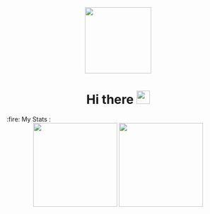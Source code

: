 <div id="header" align="center">
  <img src="https://media.giphy.com/media/lTRuG1F4VZ3LHMpXY2/giphy.gif" width="150"/>
</div>

<h1 align="center">
  Hi there
  <img src="https://media.giphy.com/media/hvRJCLFzcasrR4ia7z/giphy.gif" width="30px"/>
</h1>
<!-- 
<h1 align="center">
  <img src="https://media.giphy.com/media/1BjW0LNnhSyurA6Xw8/giphy.gif" width="30px"/>
</h1>
-->
:fire: My Stats :
<div align="center">
    <img height="190" src="https://github-readme-stats.vercel.app/api/top-langs/?username=ducBird&layout=compact&theme=vision-friendly-dark" />
    <img height="190" src="https://github-readme-stats.vercel.app/api?username=ducBird&show_icons=true&theme=radical" />
<div/>
